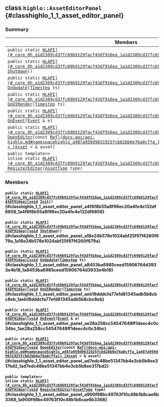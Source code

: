 ## class `highlo::AssetEditorPanel` {#classhighlo_1_1_asset_editor_panel}

### Summary

 Members                        | Descriptions                                
--------------------------------|---------------------------------------------
`public static `[`HLAPI](#_core_8h_a1d2309cd37fc69b9129facf43df916ea_1a1d2309cd37fc69b9129facf43df916ea)[void`](#imgui__impl__opengl3__loader_8h_ac668e7cffd9e2e9cfee428b9b2f34fa7_1ac668e7cffd9e2e9cfee428b9b2f34fa7)` `[`Init`](#classhighlo_1_1_asset_editor_panel_a4f6f8b55a8f96ec20a4fe4e132df6858_1a4f6f8b55a8f96ec20a4fe4e132df6858)`()` | 
`public static `[`HLAPI](#_core_8h_a1d2309cd37fc69b9129facf43df916ea_1a1d2309cd37fc69b9129facf43df916ea)[void`](#imgui__impl__opengl3__loader_8h_ac668e7cffd9e2e9cfee428b9b2f34fa7_1ac668e7cffd9e2e9cfee428b9b2f34fa7)` `[`Shutdown`](#classhighlo_1_1_asset_editor_panel_a18e24b578e1024abf25f97f4260f679a_1a18e24b578e1024abf25f97f4260f679a)`()` | 
`public static `[`HLAPI](#_core_8h_a1d2309cd37fc69b9129facf43df916ea_1a1d2309cd37fc69b9129facf43df916ea)[void`](#imgui__impl__opengl3__loader_8h_ac668e7cffd9e2e9cfee428b9b2f34fa7_1ac668e7cffd9e2e9cfee428b9b2f34fa7)` `[`OnUpdate`](#classhighlo_1_1_asset_editor_panel_a8453ba6985ceed15906764d3933e4b18_1a8453ba6985ceed15906764d3933e4b18)`(`[`Timestep`](docs-api/api-highlo.md#namespacehighlo_ac84bb12650f6f41e650f8b0e43d2b24b_1ac84bb12650f6f41e650f8b0e43d2b24b)` ts)` | 
`public static `[`HLAPI](#_core_8h_a1d2309cd37fc69b9129facf43df916ea_1a1d2309cd37fc69b9129facf43df916ea)[void`](#imgui__impl__opengl3__loader_8h_ac668e7cffd9e2e9cfee428b9b2f34fa7_1ac668e7cffd9e2e9cfee428b9b2f34fa7)` `[`OnUIRender`](#classhighlo_1_1_asset_editor_panel_aeb18dddcfa77efd81345adb5b8cbc8eb_1aeb18dddcfa77efd81345adb5b8cbc8eb)`(`[`Timestep`](docs-api/api-highlo.md#namespacehighlo_ac84bb12650f6f41e650f8b0e43d2b24b_1ac84bb12650f6f41e650f8b0e43d2b24b)` ts)` | 
`public static `[`HLAPI](#_core_8h_a1d2309cd37fc69b9129facf43df916ea_1a1d2309cd37fc69b9129facf43df916ea)[void`](#imgui__impl__opengl3__loader_8h_ac668e7cffd9e2e9cfee428b9b2f34fa7_1ac668e7cffd9e2e9cfee428b9b2f34fa7)` `[`OnEvent`](#classhighlo_1_1_asset_editor_panel_ae28a258cc54547648ff1deec4c0c34bc_1ae28a258cc54547648ff1deec4c0c34bc)`(`[`Event`](docs-api/api-highlo--Event.md#classhighlo_1_1_event)` & e)` | 
`public static `[`HLAPI](#_core_8h_a1d2309cd37fc69b9129facf43df916ea_1a1d2309cd37fc69b9129facf43df916ea)[void`](#imgui__impl__opengl3__loader_8h_ac668e7cffd9e2e9cfee428b9b2f34fa7_1ac668e7cffd9e2e9cfee428b9b2f34fa7)` `[`OpenEditor`](#classhighlo_1_1_asset_editor_panel_ad7edc48be51347bb4e3cb5b8ee317bd2_1ad7edc48be51347bb4e3cb5b8ee317bd2)`(const `[`Ref](docs-api/api-highlo.md#namespacehighlo_a487a959d9631925fcb62bb6e76a0cffa_1a487a959d9631925fcb62bb6e76a0cffa)< [Asset`](docs-api/api-highlo--Asset.md#classhighlo_1_1_asset)` > & asset)` | 
`public template<>`  <br/>`inline static `[`HLAPI](#_core_8h_a1d2309cd37fc69b9129facf43df916ea_1a1d2309cd37fc69b9129facf43df916ea)[void`](#imgui__impl__opengl3__loader_8h_ac668e7cffd9e2e9cfee428b9b2f34fa7_1ac668e7cffd9e2e9cfee428b9b2f34fa7)` `[`RegisterEditor`](#classhighlo_1_1_asset_editor_panel_a900f98bc49763f10c48b1b8cae6b3368_1a900f98bc49763f10c48b1b8cae6b3368)`(`[`AssetType`](docs-api/api-highlo.md#namespacehighlo_a7f9ada5660b422804de197333ed74ad2_1a7f9ada5660b422804de197333ed74ad2)` type)` | 

### Members

#### `public static `[`HLAPI](#_core_8h_a1d2309cd37fc69b9129facf43df916ea_1a1d2309cd37fc69b9129facf43df916ea)[void`](#imgui__impl__opengl3__loader_8h_ac668e7cffd9e2e9cfee428b9b2f34fa7_1ac668e7cffd9e2e9cfee428b9b2f34fa7)` `[`Init`](#classhighlo_1_1_asset_editor_panel_a4f6f8b55a8f96ec20a4fe4e132df6858_1a4f6f8b55a8f96ec20a4fe4e132df6858)`()` {#classhighlo_1_1_asset_editor_panel_a4f6f8b55a8f96ec20a4fe4e132df6858_1a4f6f8b55a8f96ec20a4fe4e132df6858}

#### `public static `[`HLAPI](#_core_8h_a1d2309cd37fc69b9129facf43df916ea_1a1d2309cd37fc69b9129facf43df916ea)[void`](#imgui__impl__opengl3__loader_8h_ac668e7cffd9e2e9cfee428b9b2f34fa7_1ac668e7cffd9e2e9cfee428b9b2f34fa7)` `[`Shutdown`](#classhighlo_1_1_asset_editor_panel_a18e24b578e1024abf25f97f4260f679a_1a18e24b578e1024abf25f97f4260f679a)`()` {#classhighlo_1_1_asset_editor_panel_a18e24b578e1024abf25f97f4260f679a_1a18e24b578e1024abf25f97f4260f679a}

#### `public static `[`HLAPI](#_core_8h_a1d2309cd37fc69b9129facf43df916ea_1a1d2309cd37fc69b9129facf43df916ea)[void`](#imgui__impl__opengl3__loader_8h_ac668e7cffd9e2e9cfee428b9b2f34fa7_1ac668e7cffd9e2e9cfee428b9b2f34fa7)` `[`OnUpdate`](#classhighlo_1_1_asset_editor_panel_a8453ba6985ceed15906764d3933e4b18_1a8453ba6985ceed15906764d3933e4b18)`(`[`Timestep`](docs-api/api-highlo.md#namespacehighlo_ac84bb12650f6f41e650f8b0e43d2b24b_1ac84bb12650f6f41e650f8b0e43d2b24b)` ts)` {#classhighlo_1_1_asset_editor_panel_a8453ba6985ceed15906764d3933e4b18_1a8453ba6985ceed15906764d3933e4b18}

#### `public static `[`HLAPI](#_core_8h_a1d2309cd37fc69b9129facf43df916ea_1a1d2309cd37fc69b9129facf43df916ea)[void`](#imgui__impl__opengl3__loader_8h_ac668e7cffd9e2e9cfee428b9b2f34fa7_1ac668e7cffd9e2e9cfee428b9b2f34fa7)` `[`OnUIRender`](#classhighlo_1_1_asset_editor_panel_aeb18dddcfa77efd81345adb5b8cbc8eb_1aeb18dddcfa77efd81345adb5b8cbc8eb)`(`[`Timestep`](docs-api/api-highlo.md#namespacehighlo_ac84bb12650f6f41e650f8b0e43d2b24b_1ac84bb12650f6f41e650f8b0e43d2b24b)` ts)` {#classhighlo_1_1_asset_editor_panel_aeb18dddcfa77efd81345adb5b8cbc8eb_1aeb18dddcfa77efd81345adb5b8cbc8eb}

#### `public static `[`HLAPI](#_core_8h_a1d2309cd37fc69b9129facf43df916ea_1a1d2309cd37fc69b9129facf43df916ea)[void`](#imgui__impl__opengl3__loader_8h_ac668e7cffd9e2e9cfee428b9b2f34fa7_1ac668e7cffd9e2e9cfee428b9b2f34fa7)` `[`OnEvent`](#classhighlo_1_1_asset_editor_panel_ae28a258cc54547648ff1deec4c0c34bc_1ae28a258cc54547648ff1deec4c0c34bc)`(`[`Event`](docs-api/api-highlo--Event.md#classhighlo_1_1_event)` & e)` {#classhighlo_1_1_asset_editor_panel_ae28a258cc54547648ff1deec4c0c34bc_1ae28a258cc54547648ff1deec4c0c34bc}

#### `public static `[`HLAPI](#_core_8h_a1d2309cd37fc69b9129facf43df916ea_1a1d2309cd37fc69b9129facf43df916ea)[void`](#imgui__impl__opengl3__loader_8h_ac668e7cffd9e2e9cfee428b9b2f34fa7_1ac668e7cffd9e2e9cfee428b9b2f34fa7)` `[`OpenEditor`](#classhighlo_1_1_asset_editor_panel_ad7edc48be51347bb4e3cb5b8ee317bd2_1ad7edc48be51347bb4e3cb5b8ee317bd2)`(const `[`Ref](docs-api/api-highlo.md#namespacehighlo_a487a959d9631925fcb62bb6e76a0cffa_1a487a959d9631925fcb62bb6e76a0cffa)< [Asset`](docs-api/api-highlo--Asset.md#classhighlo_1_1_asset)` > & asset)` {#classhighlo_1_1_asset_editor_panel_ad7edc48be51347bb4e3cb5b8ee317bd2_1ad7edc48be51347bb4e3cb5b8ee317bd2}

#### `public template<>`  <br/>`inline static `[`HLAPI](#_core_8h_a1d2309cd37fc69b9129facf43df916ea_1a1d2309cd37fc69b9129facf43df916ea)[void`](#imgui__impl__opengl3__loader_8h_ac668e7cffd9e2e9cfee428b9b2f34fa7_1ac668e7cffd9e2e9cfee428b9b2f34fa7)` `[`RegisterEditor`](#classhighlo_1_1_asset_editor_panel_a900f98bc49763f10c48b1b8cae6b3368_1a900f98bc49763f10c48b1b8cae6b3368)`(`[`AssetType`](docs-api/api-highlo.md#namespacehighlo_a7f9ada5660b422804de197333ed74ad2_1a7f9ada5660b422804de197333ed74ad2)` type)` {#classhighlo_1_1_asset_editor_panel_a900f98bc49763f10c48b1b8cae6b3368_1a900f98bc49763f10c48b1b8cae6b3368}

